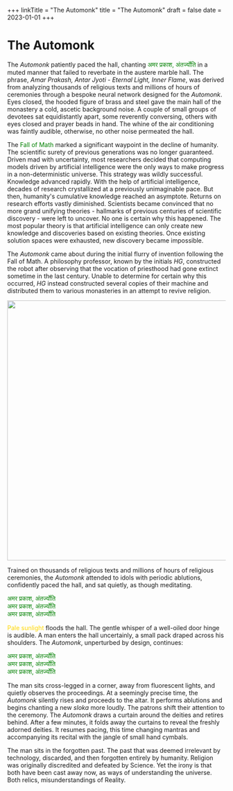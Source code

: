 +++
linkTitle = "The Automonk"
title = "The Automonk"
draft = false
date = 2023-01-01
+++

# The Automonk

The <i>Automonk</i> patiently paced the hall, chanting 
<font color="green">अमर प्रकाश, अंतर्ज्योति</font>
in a muted manner that failed to reverbate in the austere marble hall. The phrase, <i>Amar Prakash, Antar Jyoti - Eternal Light, Inner Flame</i>, was derived from analyzing thousands of religious texts and millions of hours of ceremonies through a bespoke neural network designed for the <i>Automonk</i>.  Eyes closed, the hooded figure of brass and steel gave the main hall of the monastery a cold, ascetic background noise. A couple of small groups of devotees sat equidistantly apart, some reverently conversing, others with eyes closed and prayer beads in hand. The whine of the air conditioning was faintly audible, otherwise, no other noise permeated the hall. 

The <font color="green">Fall of Math</font> marked a significant waypoint in the decline of humanity. The scientific surety of previous generations was no longer guaranteed. Driven mad with uncertainty, most researchers decided that computing models driven by artificial intelligence were the only ways to make progress in a non-deterministic universe. This strategy was wildly successful. Knowledge advanced rapidly. With the help of artificial intelligence, decades of research crystallized at a previously unimaginable pace. But then, humanity's cumulative knowledge reached an asymptote. Returns on research efforts vastly diminished. Scientists became convinced that no more grand unifying theories - hallmarks of previous centuries of scientific discovery - were left to uncover. No one is certain why this happened. The most popular theory is that artificial intelligence can only create new knowledge and discoveries based on existing theories. Once existing solution spaces were exhausted, new discovery became impossible.

The <i>Automonk</i> came about during the initial flurry of invention following the Fall of Math. A philosophy professor, known by the initials <i>HG</i>, constructed the robot after observing that the vocation of priesthood had gone extinct sometime in the last century. Unable to determine for certain why this occurred, <i>HG</i> instead constructed several copies of their machine and distributed them to various monasteries in an attempt to revive religion.

<img src="../assets/automonk/automonk-1.png" width="600px" />

Trained on thousands of religious texts and millions of hours of religious ceremonies, the <i>Automonk</i> attended to idols with periodic ablutions, confidently paced the hall, and sat quietly, as though meditating. 

<font color="green">अमर प्रकाश, अंतर्ज्योति</font><br>
<font color="green">अमर प्रकाश, अंतर्ज्योति</font><br>
<font color="green">अमर प्रकाश, अंतर्ज्योति</font><br>

<font color="gold">Pale sunlight</font> floods the hall. The gentle whisper of a well-oiled door hinge is audible. A man enters the hall uncertainly, a small pack draped across his shoulders. The <i>Automonk</i>, unperturbed by design, continues: 

<font color="green">अमर प्रकाश, अंतर्ज्योति</font><br>
<font color="green">अमर प्रकाश, अंतर्ज्योति</font><br>
<font color="green">अमर प्रकाश, अंतर्ज्योति</font><br>

The man sits cross-legged in a corner, away from fluorescent lights, and quietly observes the proceedings. At a seemingly precise time, the <i>Automonk</i> silently rises and proceeds to the altar. It performs ablutions and begins chanting a new <i>sloka</i> more loudly. The patrons shift their attention to the ceremony. The <i>Automonk</i> draws a curtain around the deities and retires behind</i>. After a few minutes, it folds away the curtains to reveal the freshly adorned deities. It resumes pacing, this time changing mantras and accompanying its recital with the jangle of small hand cymbals. 

The man sits in the forgotten past. The past that was deemed irrelevant by technology, discarded, and then forgotten entirely by humanity. Religion was originally discredited and defeated by Science. Yet the irony is that both have been cast away now, as ways of understanding the universe. Both relics, misunderstandings of Reality.
